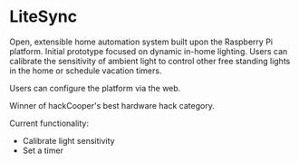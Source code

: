 LiteSync
========
Open, extensible home automation system built upon the Raspberry Pi platform. Initial prototype focused on dynamic in-home lighting. Users can calibrate the sensitivity of ambient light to control other free standing lights in the home or schedule vacation timers.

Users can configure the platform via the web.

Winner of hackCooper's best hardware hack category.

Current functionality:
  - Calibrate light sensitivity
  - Set a timer
